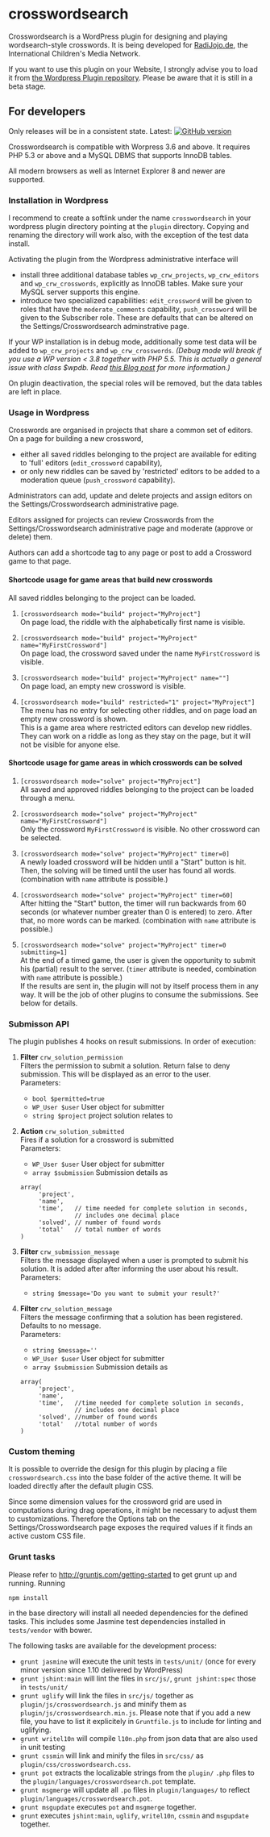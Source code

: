 crosswordsearch
===============

Crosswordsearch is a WordPress plugin for designing and playing wordsearch-style crosswords.
It is being developed for [RadiJojo.de](radijojo.de), the International Children's Media Network.

If you want to use this plugin on your Website, I strongly advise you to load it from
[the Wordpress Plugin repository](http://wordpress.org/plugins/crosswordsearch). Please be
aware that it is still in a beta stage.

## For developers

Only releases will be in a consistent state. Latest: [![GitHub version](https://badge.fury.io/gh/ccprog%2Fcrosswordsearch.png)](http://badge.fury.io/gh/ccprog%2Fcrosswordsearch)

Crosswordsearch is compatible with Worpress 3.6 and above. It requires PHP 5.3 or above and a
MySQL DBMS that supports InnoDB tables.

All modern browsers as well as Internet Explorer 8 and newer are supported.

### Installation in Wordpress

I recommend to create a softlink under the name `crosswordsearch` in your wordpress plugin
directory pointing at the `plugin` directory. Copying and renaming the directory will work also,
with the exception of the test data install.

Activating the plugin from the Wordpress administrative interface will
+ install three additional database tables `wp_crw_projects`, `wp_crw_editors` and
  `wp_crw_crosswords`, explicitly as InnoDB tables. Make sure your MySQL server supports
  this engine.
+ introduce two specialized capabilities: `edit_crossword` will be given to roles that have
  the `moderate_comments` capability, `push_crossword` will be given to the Subscriber role.
  These are defaults that can be altered on the Settings/Crosswordsearch adminstrative page.

If your WP installation is in debug mode, additionally some test data will be added to
`wp_crw_projects` and `wp_crw_crosswords`. *(Debug mode will break if you use a WP version
&lt; 3.8 together with PHP 5.5. This is actually a general issue with class $wpdb. Read
[this Blog post](http://make.wordpress.org/core/2014/04/07/mysql-in-wordpress-3-9/) for more
information.)*

On plugin deactivation, the special roles will be removed, but the data tables are left in place.

### Usage in Wordpress

Crosswords are organised in projects that share a common set of editors. On a page for building a
new crossword,
+ either all saved riddles belonging to the project are available for editing to 'full' editors
  (`edit_crossword` capability),
+ or only new riddles can be saved by 'restricted' editors to be added to a moderation queue
  (`push_crossword` capability).

Administrators can add, update and delete projects and assign editors on the Settings/Crosswordsearch
administrative page.

Editors assigned for projects can review Crosswords from the Settings/Crosswordsearch administrative
page and moderate (approve or delete) them.

Authors can add a shortcode tag to any page or post to add a Crossword game to that page.

#### Shortcode usage for game areas that build new crosswords

All saved riddles belonging to the project can be loaded.

1. `[crosswordsearch mode="build" project="MyProject"]`  
    On page load, the riddle with the alphabetically first name is visible.

2. `[crosswordsearch mode="build" project="MyProject" name="MyFirstCrossword"]`  
    On page load, the crossword saved under the name `MyFirstCrossword` is visible.

3. `[crosswordsearch mode="build" project="MyProject" name=""]`  
    On page load, an empty new crossword is visible.

4. `[crosswordsearch mode="build" restricted="1" project="MyProject"]`  
    The menu has no entry for selecting other riddles, and on page load an empty new
    crossword is shown.  
    This is a game area where restricted editors can develop new riddles. They can work
    on a riddle as long as they stay on the page, but it will not be visible for
    anyone else.

#### Shortcode usage for game areas in which crosswords can be solved

1. `[crosswordsearch mode="solve" project="MyProject"]`  
    All saved and approved riddles belonging to the project can be loaded through a menu.

2. `[crosswordsearch mode="solve" project="MyProject" name="MyFirstCrossword"]`  
    Only the crossword `MyFirstCrossword` is visible. No other crossword can be selected.

3. `[crosswordsearch mode="solve" project="MyProject" timer=0]`  
    A newly loaded crossword will be hidden until a "Start" button is hit. Then, the
    solving will be timed until the user has found all words. (combination with `name`
    attribute is possible.)

4. `[crosswordsearch mode="solve" project="MyProject" timer=60]`  
    After hitting the "Start" button, the timer will run backwards from 60 seconds
    (or whatever number greater than 0 is entered) to zero. After that, no
    more words can be marked. (combination with `name` attribute is possible.)

5. `[crosswordsearch mode="solve" project="MyProject" timer=0 submitting=1]`  
    At the end of a timed game, the user is given the opportunity to submit his (partial)
    result to the server. (`timer` attribute is needed, combination with `name`
    attribute is possible.)  
    If the results are sent in, the plugin will not by itself process them in any way.
    It will be the job of other plugins to consume the submissions. See below for
    details.

### Submisson API

The plugin publishes 4 hooks on result submissions. In order of execution:

1. **Filter** `crw_solution_permission`  
    Filters the permission to submit a solution. Return false to
    deny submission. This will be displayed as an error to the user.  
    Parameters:
    + `bool $permitted=true`
    + `WP_User $user` User object for submitter
    + `string $project` project solution relates to

2. **Action** `crw_solution_submitted`  
    Fires if a solution for a crossword is submitted  
    Parameters:
    + `WP_User $user` User object for submitter
    + `array $submission` Submission details as
    ```
    array(
         'project',
         'name',
         'time',   // time needed for complete solution in seconds,
                   // includes one decimal place
         'solved', // number of found words
         'total'   // total number of words
    )
    ```

3. **Filter** `crw_submission_message`  
    Filters the message displayed when a user is prompted to submit his solution.
    It is added after after informing the user about his result.
    Parameters:
    + `string $message='Do you want to submit your result?'`

4. **Filter** `crw_solution_message`  
    Filters the message confirming that a solution has been registered.
    Defaults to no message.  
    Parameters:
    + `string $message=''`
    + `WP_User $user` User object for submitter
    + `array $submission` Submission details as
    ```
    array(
         'project',
         'name',
         'time',   //time needed for complete solution in seconds,
                   // includes one decimal place
         'solved', //number of found words
         'total'   //total number of words
    )
    ```

### Custom theming

It is possible to override the design for this plugin by placing a file
`crosswordsearch.css` into the base folder of the active theme. It will be loaded
directly after the default plugin CSS.

Since some dimension values for the crossword grid are used in computations during
drag operations, it might be necessary to adjust them to customizations. Therefore
the Options tab on the Settings/Crosswordsearch page exposes the required values
if it finds an active custom CSS file.

### Grunt tasks

Please refer to http://gruntjs.com/getting-started to get grunt up and running. Running
```
npm install
```
in the base directory will install all needed dependencies for the defined tasks. This includes
some Jasmine test dependencies installed in `tests/vendor` with bower.

The following tasks are available for the development process:

+ `grunt jasmine` will execute the unit tests in `tests/unit/` (once for every minor version
  since 1.10 delivered by WordPress)
+ `grunt jshint:main` will lint the files in `src/js/`, `grunt jshint:spec` those in `tests/unit/`
+ `grunt uglify` will link the files in `src/js/` together as `plugin/js/crosswordsearch.js`
  and minify them as `plugin/js/crosswordsearch.min.js`. Please note that if you add a new file,
  you have to list it explicitely in `Gruntfile.js` to include for linting and uglifying.
+ `grunt writel10n` will compile `l10n.php` from json data that are also used in unit testing
+ `grunt cssmin` will link and minify the files in `src/css/` as `plugin/css/crosswordsearch.css`.
+ `grunt pot` extracts the localizable strings from the `plugin/` `.php` files to the
  `plugin/languages/crosswordsearch.pot` template.
+ `grunt msgmerge` will update all `.po` files in `plugin/languages/` to reflect
  `plugin/languages/crosswordsearch.pot`.
+ `grunt msgupdate` executes `pot` and `msgmerge` together.
+ `grunt` executes `jshint:main`, `uglify`, `writel10n`, `cssmin` and `msgupdate` together.

